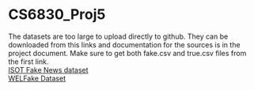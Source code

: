 # CS6830_Proj5
The datasets are too large to upload directly to github. They can be downloaded from this links and documentation for the sources is in the project document.
Make sure to get both fake.csv and true.csv files from the first link. \
[ISOT Fake News dataset](https://www.kaggle.com/datasets/clmentbisaillon/fake-and-real-news-dataset)\
[WELFake Dataset](https://www.kaggle.com/datasets/saurabhshahane/fake-news-classification?resource=download)
